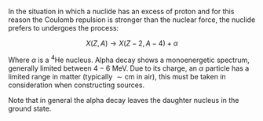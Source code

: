 In the situation in which a nuclide has an excess of proton and for this reason the Coulomb repulsion is stronger than the nuclear force, the nuclide prefers to undergoes the process:

$$ X(Z,A) \to X(Z-2,A-4) + \alpha  $$

Where $\alpha$ is a $^4\text{He}$ nucleus.
Alpha decay shows a monoenergetic spectrum, generally limited between $4-6 \ \text{MeV}$.
Due to its charge, an $\alpha$ particle has a limited range in matter (typically $\sim \text{cm}$ in air), this must be taken in consideration when constructing sources.

Note that in general the alpha decay leaves the daughter nucleus in the ground state.
